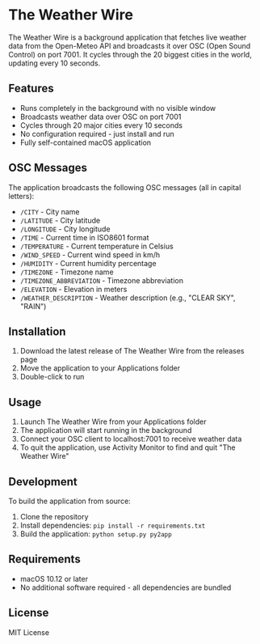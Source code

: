 # The Weather Wire

The Weather Wire is a background application that fetches live weather data from the Open-Meteo API and broadcasts it over OSC (Open Sound Control) on port 7001. It cycles through the 20 biggest cities in the world, updating every 10 seconds.

## Features

- Runs completely in the background with no visible window
- Broadcasts weather data over OSC on port 7001
- Cycles through 20 major cities every 10 seconds
- No configuration required - just install and run
- Fully self-contained macOS application

## OSC Messages

The application broadcasts the following OSC messages (all in capital letters):

- `/CITY` - City name
- `/LATITUDE` - City latitude
- `/LONGITUDE` - City longitude
- `/TIME` - Current time in ISO8601 format
- `/TEMPERATURE` - Current temperature in Celsius
- `/WIND_SPEED` - Current wind speed in km/h
- `/HUMIDITY` - Current humidity percentage
- `/TIMEZONE` - Timezone name
- `/TIMEZONE_ABBREVIATION` - Timezone abbreviation
- `/ELEVATION` - Elevation in meters
- `/WEATHER_DESCRIPTION` - Weather description (e.g., "CLEAR SKY", "RAIN")

## Installation

1. Download the latest release of The Weather Wire from the releases page
2. Move the application to your Applications folder
3. Double-click to run

## Usage

1. Launch The Weather Wire from your Applications folder
2. The application will start running in the background
3. Connect your OSC client to localhost:7001 to receive weather data
4. To quit the application, use Activity Monitor to find and quit "The Weather Wire"

## Development

To build the application from source:

1. Clone the repository
2. Install dependencies: `pip install -r requirements.txt`
3. Build the application: `python setup.py py2app`

## Requirements

- macOS 10.12 or later
- No additional software required - all dependencies are bundled

## License

MIT License 